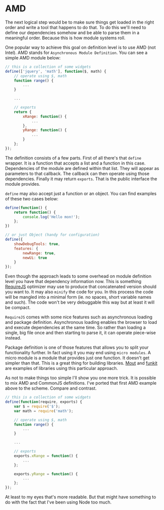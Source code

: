 # AMD

The next logical step would be to make sure things get loaded in the right order and write a tool that happens to do that. To do this we'll need to define our dependencies somehow and be able to parse them in a meaningful order. Because this is how module systems roll.

One popular way to achieve this goal on definition level is to use AMD (not Intel). AMD stands for `Asynchronous Module Definition`. You can see a simple AMD module below:

```js
// this is a collection of some widgets
define(['jquery', 'math'], function($, math) {
    // operate using $, math
    function range() {
        ...
    }

    ...

    // exports
    return {
        xRange: function() {
            ...
        },
        yRange: function() {
            ...
        }
    };
});
```

The definition consists of a few parts. First of all there's that `define` wrapper. It is a function that accepts a list and a function in this case. Dependencies of the module are defined within that list. They will appear as parameters to that callback. The callback can then operate using those dependencies. Finally it may return `exports`. That is the public interface the module provides.

`define` may also accept just a function or an object. You can find examples of these two cases below:

```js
define(function() {
    return function() {
        console.log('Hello mon!');
    };
})

// or just Object (handy for configuration)
define({
    showDebugTools: true,
    features: {
        newRange: true,
        newUi: true
    }
});
```

Even though the approach leads to some overhead on module definition level you have that dependency information now. This is something [RequireJS](http://requirejs.org/) optimizer may use to produce that concatenated version should you want to. It may also `minify` the code for you. In this process the code will be mangled into a minimal form (ie. no spaces, short variable names and such). The code won't be very debuggable this way but at least it will be compact.

`RequireJS` comes with some nice features such as asynchronous loading and package definition. Asynchronous loading enables the browser to load and execute dependencies at the same time. So rather than loading a single, big file once and then starting to parse it, it can operate piece-wise instead.

Package definition is one of those features that allows you to split your functionality further. In fact using it you may end using `micro modules`. A micro module is a module that provides just one function. It doesn't get simpler than that. This is a great thing for building libraries. [Mout](http://moutjs.com/) and [funkit](https://github.com/bebraw/funkit) are examples of libraries using this particular approach.

As not to make things too simple I'll show you one more trick. It is possible to mix AMD and CommonJS definitions. I've ported that first AMD example above to the scheme. Compare and contrast.

```js
// this is a collection of some widgets
define(function(require, exports) {
    var $ = require('$');
    var math = require('math');

    // operate using $, math
    function range() {
        ...
    }

    ...

    // exports
    exports.xRange = function() {
        ...
    };

    exports.yRange = function() {
        ...
    };
});
```

At least to my eyes that's more readable. But that might have something to do with the fact that I've been using Node too much.
